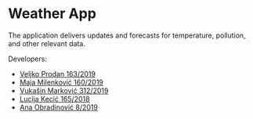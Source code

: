 # Weather App

The application delivers updates and forecasts for temperature, pollution, and other relevant data.

Developers:
 - <a href="https://gitlab.com/veljkoprodan">Veljko Prodan 163/2019</a>
 - <a href="https://gitlab.com/milenkovicmaja">Maja Milenković 160/2019</a>
 - <a href="https://gitlab.com/sntntn">Vukašin Marković 312/2019</a>
 - <a href="https://gitlab.com/floxinoxinihiliplification">Lucija Kecić 165/2018</a>
 - <a href="https://gitlab.com/mi19008">Ana Obradinović 8/2019</a>
